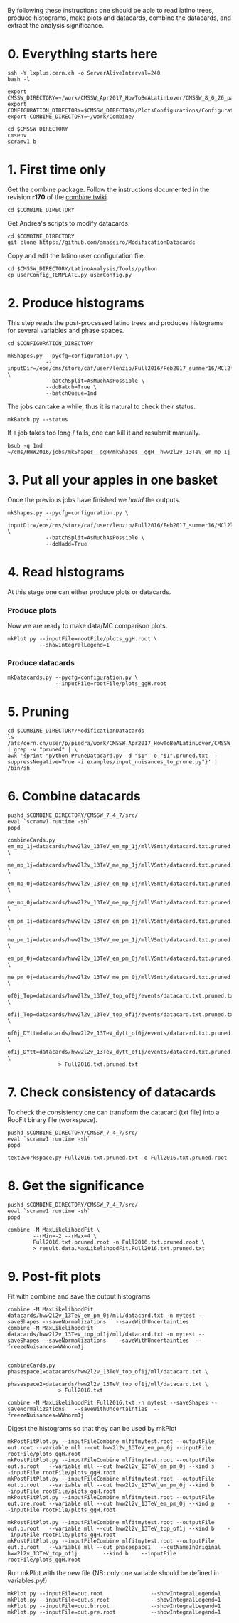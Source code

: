 By following these instructions one should be able to read latino trees, produce histograms, make plots and datacards, combine the datacards, and extract the analysis significance.


# 0. Everything starts here

    ssh -Y lxplus.cern.ch -o ServerAliveInterval=240
    bash -l

    export CMSSW_DIRECTORY=~/work/CMSSW_Apr2017_HowToBeALatinLover/CMSSW_8_0_26_patch1/src
    export CONFIGURATION_DIRECTORY=$CMSSW_DIRECTORY/PlotsConfigurations/Configurations/ggH/Full2016
    export COMBINE_DIRECTORY=~/work/Combine/

    cd $CMSSW_DIRECTORY
    cmsenv
    scramv1 b


# 1. First time only

Get the combine package. Follow the instructions documented in the revision **r170** of the [combine twiki](https://twiki.cern.ch/twiki/bin/view/CMS/SWGuideHiggsAnalysisCombinedLimit#ROOT6_SLC6_release_CMSSW_7_4_X).

    cd $COMBINE_DIRECTORY

Get Andrea's scripts to modify datacards.

    cd $COMBINE_DIRECTORY
    git clone https://github.com/amassiro/ModificationDatacards

Copy and edit the latino user configuration file.

    cd $CMSSW_DIRECTORY/LatinoAnalysis/Tools/python
    cp userConfig_TEMPLATE.py userConfig.py


# 2. Produce histograms

This step reads the post-processed latino trees and produces histograms for several variables and phase spaces.

    cd $CONFIGURATION_DIRECTORY

    mkShapes.py --pycfg=configuration.py \
                --inputDir=/eos/cms/store/caf/user/lenzip/Full2016/Feb2017_summer16/MCl2looseCut__hadd__bSFL2pTEffCut__l2tight__wwSel__genericFormulas \
                --batchSplit=AsMuchAsPossible \
                --doBatch=True \
                --batchQueue=1nd

The jobs can take a while, thus it is natural to check their status.

    mkBatch.py --status


If a job takes too long / fails, one can kill it and resubmit manually.

    bsub -q 1nd ~/cms/HWW2016/jobs/mkShapes__ggH/mkShapes__ggH__hww2l2v_13TeV_em_mp_1j__top2.sh


# 3. Put all your apples in one basket

Once the previous jobs have finished we _hadd_ the outputs.

    mkShapes.py --pycfg=configuration.py \
                --inputDir=/eos/cms/store/caf/user/lenzip/Full2016/Feb2017_summer16/MCl2looseCut__hadd__bSFL2pTEffCut__l2tight__wwSel__genericFormulas \
                --batchSplit=AsMuchAsPossible \
                --doHadd=True


# 4. Read histograms

At this stage one can either produce plots or datacards.

### Produce plots

Now we are ready to make data/MC comparison plots.

    mkPlot.py --inputFile=rootFile/plots_ggH.root \
              --showIntegralLegend=1


### Produce datacards

    mkDatacards.py --pycfg=configuration.py \
                   --inputFile=rootFile/plots_ggH.root


# 5. Pruning

    cd $COMBINE_DIRECTORY/ModificationDatacards
    ls /afs/cern.ch/user/p/piedra/work/CMSSW_Apr2017_HowToBeALatinLover/CMSSW_8_0_26_patch1/src/PlotsConfigurations/Configurations/ggH/Full2016/datacards/*/*/*.txt | grep -v "pruned" | \
    awk '{print "python PruneDatacard.py -d "$1" -o "$1".pruned.txt --suppressNegative=True -i examples/input_nuisances_to_prune.py"}' | /bin/sh


# 6. Combine datacards

    pushd $COMBINE_DIRECTORY/CMSSW_7_4_7/src/
    eval `scramv1 runtime -sh`
    popd

    combineCards.py em_mp_1j=datacards/hww2l2v_13TeV_em_mp_1j/mllVSmth/datacard.txt.pruned.txt \
                    me_mp_1j=datacards/hww2l2v_13TeV_me_mp_1j/mllVSmth/datacard.txt.pruned.txt \
                    em_mp_0j=datacards/hww2l2v_13TeV_em_mp_0j/mllVSmth/datacard.txt.pruned.txt \
                    me_mp_0j=datacards/hww2l2v_13TeV_me_mp_0j/mllVSmth/datacard.txt.pruned.txt \
                    em_pm_1j=datacards/hww2l2v_13TeV_em_pm_1j/mllVSmth/datacard.txt.pruned.txt \
                    me_pm_1j=datacards/hww2l2v_13TeV_me_pm_1j/mllVSmth/datacard.txt.pruned.txt \
                    em_pm_0j=datacards/hww2l2v_13TeV_em_pm_0j/mllVSmth/datacard.txt.pruned.txt \
                    me_pm_0j=datacards/hww2l2v_13TeV_me_pm_0j/mllVSmth/datacard.txt.pruned.txt \
                    of0j_Top=datacards/hww2l2v_13TeV_top_of0j/events/datacard.txt.pruned.txt \
                    of1j_Top=datacards/hww2l2v_13TeV_top_of1j/events/datacard.txt.pruned.txt \
                    of0j_DYtt=datacards/hww2l2v_13TeV_dytt_of0j/events/datacard.txt.pruned.txt \
                    of1j_DYtt=datacards/hww2l2v_13TeV_dytt_of1j/events/datacard.txt.pruned.txt \
                    > Full2016.txt.pruned.txt


# 7. Check consistency of datacards

To check the consistency one can transform the datacard (txt file) into a RooFit binary file (workspace).

    pushd $COMBINE_DIRECTORY/CMSSW_7_4_7/src/
    eval `scramv1 runtime -sh`
    popd

    text2workspace.py Full2016.txt.pruned.txt -o Full2016.txt.pruned.root


# 8. Get the significance

    pushd $COMBINE_DIRECTORY/CMSSW_7_4_7/src/
    eval `scramv1 runtime -sh`
    popd

    combine -M MaxLikelihoodFit \
            --rMin=-2 --rMax=4 \
            Full2016.txt.pruned.root -n Full2016.txt.pruned.root \
            > result.data.MaxLikelihoodFit.Full2016.txt.pruned.txt

            
            
            
# 9. Post-fit plots

Fit with combine and save the output histograms

    combine -M MaxLikelihoodFit datacards/hww2l2v_13TeV_em_pm_0j/mll/datacard.txt -n mytest --saveShapes --saveNormalizations   --saveWithUncertainties
    combine -M MaxLikelihoodFit datacards/hww2l2v_13TeV_top_of1j/mll/datacard.txt -n mytest --saveShapes --saveNormalizations   --saveWithUncertainties  --freezeNuisances=WWnorm1j

    
    combineCards.py phasespace1=datacards/hww2l2v_13TeV_top_of1j/mll/datacard.txt \
                    phasespace2=datacards/hww2l2v_13TeV_top_of1j/mll/datacard.txt \
                    > Full2016.txt

    combine -M MaxLikelihoodFit Full2016.txt -n mytest --saveShapes --saveNormalizations   --saveWithUncertainties  --freezeNuisances=WWnorm1j


Digest the histograms so that they can be used by mkPlot

    mkPostFitPlot.py --inputFileCombine mlfitmytest.root --outputFile out.root --variable mll --cut hww2l2v_13TeV_em_pm_0j --inputFile rootFile/plots_ggH.root
    mkPostFitPlot.py --inputFileCombine mlfitmytest.root --outputFile out.s.root   --variable mll --cut hww2l2v_13TeV_em_pm_0j --kind s    --inputFile rootFile/plots_ggH.root
    mkPostFitPlot.py --inputFileCombine mlfitmytest.root --outputFile out.b.root   --variable mll --cut hww2l2v_13TeV_em_pm_0j --kind b    --inputFile rootFile/plots_ggH.root
    mkPostFitPlot.py --inputFileCombine mlfitmytest.root --outputFile out.pre.root --variable mll --cut hww2l2v_13TeV_em_pm_0j --kind p    --inputFile rootFile/plots_ggH.root

    mkPostFitPlot.py --inputFileCombine mlfitmytest.root --outputFile out.b.root   --variable mll --cut hww2l2v_13TeV_top_of1j --kind b    --inputFile rootFile/plots_ggH.root
    mkPostFitPlot.py --inputFileCombine mlfitmytest.root --outputFile out.b.root   --variable mll --cut phasespace1   --cutNameInOriginal  hww2l2v_13TeV_top_of1j        --kind b    --inputFile rootFile/plots_ggH.root
 
 
 
 
 
Run mkPlot with the new file (NB: only one variable should be defined in variables.py!)
    
    mkPlot.py --inputFile=out.root               --showIntegralLegend=1
    mkPlot.py --inputFile=out.s.root             --showIntegralLegend=1
    mkPlot.py --inputFile=out.b.root             --showIntegralLegend=1
    mkPlot.py --inputFile=out.pre.root           --showIntegralLegend=1
            
            
            
            

